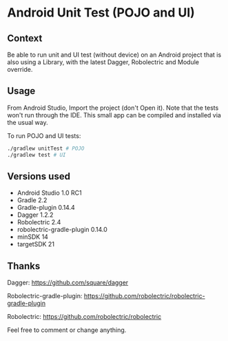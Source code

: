 Android Unit Test (POJO and UI)
====

Context
----

Be able to run unit and UI test (without device) on an Android project that is also using a Library, with the latest Dagger, Robolectric and Module override.


Usage
----

From Android Studio, Import the project (don't Open it). Note that the tests won't run through the IDE. This small app can be compiled and installed via the usual way.

To run POJO and UI tests:

```sh
./gradlew unitTest # POJO
./gradlew test # UI
```

Versions used
----

* Android Studio 1.0 RC1
* Gradle 2.2
* Gradle-plugin 0.14.4
* Dagger 1.2.2
* Robolectric 2.4
* robolectric-gradle-plugin 0.14.0
* minSDK 14
* targetSDK 21


Thanks
----

Dagger: https://github.com/square/dagger

Robolectric-gradle-plugin: https://github.com/robolectric/robolectric-gradle-plugin

Robolectric: https://github.com/robolectric/robolectric

Feel free to comment or change anything.
